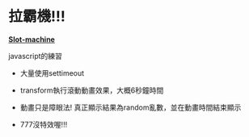# 拉霸機!!!


**[Slot-machine](https://shikai1997.github.io/Slot-machine/)**

javascript的練習

* 大量使用settimeout

* transform執行滾動動畫效果，大概6秒鐘時間

* 動畫只是障眼法!  真正顯示結果為random亂數，並在動畫時間結束顯示

* 777沒特效喔!!! 
